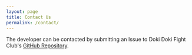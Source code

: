 ```yaml
---
layout: page
title: Contact Us
permalink: /contact/
---
```


The developer can be contacted by submitting an Issue to Doki Doki Fight Club's <a href="https://github.com/AlexisCM/DokiDokiFightClub">GitHub Repository</a>.